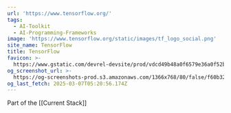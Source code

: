 ```yaml
---
url: 'https://www.tensorflow.org/'
tags:
  - AI-Toolkit
  - AI-Programming-Frameworks
image: 'https://www.tensorflow.org/static/images/tf_logo_social.png'
site_name: TensorFlow
title: TensorFlow
favicon: >-
  https://www.gstatic.com/devrel-devsite/prod/vdcd49b48a0f6579e36a0f52b513a1840db67522fa48e80a57742b4388044a7e9/tensorflow/images/favicon.png
og_screenshot_url: >-
  https://og-screenshots-prod.s3.amazonaws.com/1366x768/80/false/f60b32602abc89a510cc723fc48d7ff817c71c2e11e731decd02d67d9f71e12a.jpeg
og_last_fetch: 2025-03-07T05:20:56.174Z
---
```

Part of the [[Current Stack]]

